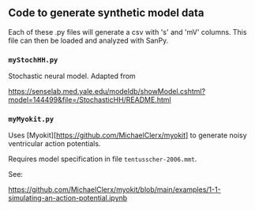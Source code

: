 ## Code to generate synthetic model data

Each of these .py files will generate a csv with 's' and 'mV' columns. This file can then be loaded and analyzed with SanPy.

### `myStochHH.py`

Stochastic neural model. Adapted from

https://senselab.med.yale.edu/modeldb/showModel.cshtml?model=144499&file=/StochasticHH/README.html

### `myMyokit.py`

Uses [Myokit][https://github.com/MichaelClerx/myokit] to generate noisy ventricular action potentials.

Requires model specification in file `tentusscher-2006.mmt`.

See:

https://github.com/MichaelClerx/myokit/blob/main/examples/1-1-simulating-an-action-potential.ipynb
